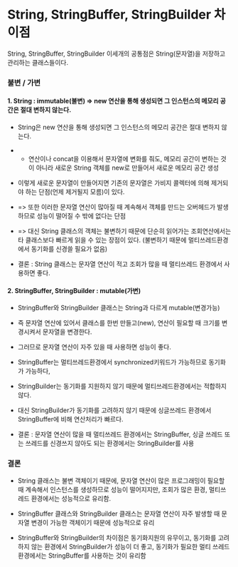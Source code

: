 # String, StringBuffer, StringBuilder 차이점 

String, StringBuffer, StringBuilder 이세개의 공통점은 String(문자열)을 저장하고 관리하는 클래스들이다.

### 불변 / 가변
#### 1. String : immutable(불변)  => new 연산을 통해 생성되면 그 인스턴스의 메모리 공간은 절대 변하지 않는다.

 - String은 new 연산을 통해 생성되면 그 인스턴스의 메모리 공간은 절대 변하지 않는다.
 
 - + 연산이나 concat을 이용해서 문자열에 변화를 줘도, 메모리 공간이 변하는 것이 아니라 새로운 String 객체를 new로 만들어서 새로운 메모리 공간 생성
 
 - 이렇게 새로운 문자열이 만들어지면 기존의 문자열은 가비지 콜렉터에 의해 제거되야 하는 단점(언제 제거될지 모름)이 있다.
 
 - => 또한 이러한 문자열 연산이 많아질 때 계속해서 객체를 만드는 오버헤드가 발생하므로 성능이 떨어질 수 밖에 없다는 단점 
 
 - => 대신 String 클래스의 객체는 불변하기 때문에 단순히 읽어가는 조회연산에서는 타 클래스보다 빠르게 읽을 수 있는 장점이 있다.
    (불변하기 때문에 멀티쓰레드환경에서 동기화를 신경쓸 필요가 없음)

- 결론 : String 클래스는 문자열 연산이 적고 조회가 많을 때 멀티쓰레드 환경에서 사용하면 좋다.


#### 2. StringBuffer, StringBuilder : mutable(가변) 
 
 - StringBuffer와 StringBuilder 클래스는 String과 다르게 mutable(변경가능)
 
 - 즉 문자열 연산에 있어서 클래스를 한번 만들고(new), 연산이 필요할 때 크기를 변경시켜서 문자열을 변경한다.
 
 - 그러므로 문자열 연산이 자주 있을 때 사용하면 성능이 좋다.
 
 - StringBuffer는 멀티쓰레드환경에서 synchronized키워드가 가능하므로 동기화가 가능하다, 
 
 - StringBuilder는 동기화를 지원하지 않기 때문에 멀티쓰레드환경에서는 적합하지 않다.
 
 - 대신 StringBuilder가 동기화를 고려하지 않기 때문에 싱글쓰레드 환경에서 StringBuffer에 비해 연산처리가 빠르다.
 
 - 결론 : 문자열 연산이 많을 때 멀티쓰레드 환경에서는 StringBuffer, 싱글 쓰레드 또는 쓰레드를 신경쓰지 않아도 되는 환경에서는 StringBuilder를 사용
 
### 결론
- String 클래스는 불변 객체이기 때문에, 문자열 연산이 많은 프로그래밍이 필요할 때 계속해서 인스턴스를 생성하므로 성능이 떨어지지만, 조회가 많은 환경, 멀티쓰레드 환경에서는 성능적으로 유리함.

- StringBuffer 클래스와 StringBuilder 클래스는 문자열 연산이 자주 발생할 때 문자열 변경이 가능한 객체이기 때문에 성능적으로 유리

- StringBuffer와 StringBuilder의 차이점은 동기화지원의 유무이고, 동기화를 고려하지 않는 환경에서 StringBuilder가 성능이 더 좋고, 동기화가 필요한 멀티 쓰레드 환경에서는 StringBuffer를 사용하는 것이 유리함




